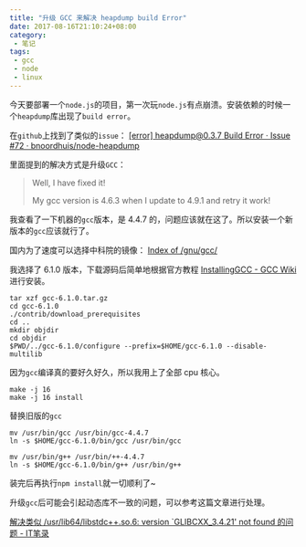 ```yaml
---
title: "升级 GCC 来解决 heapdump build Error"
date: 2017-08-16T21:10:24+08:00
category: 
 - 笔记
tags: 
 - gcc
 - node
 - linux
---
```


今天要部署一个`node.js`的项目，第一次玩`node.js`有点崩溃。安装依赖的时候一个`heapdump`库出现了`build error`。

在`github`上找到了类似的`issue`： [[error] heapdump@0.3.7 Build Error · Issue #72 · bnoordhuis/node-heapdump](https://github.com/bnoordhuis/node-heapdump/issues/72)

里面提到的解决方式是升级`GCC`：

> Well, I have fixed it!
> 
> My gcc version is 4.6.3 when I update to 4.9.1 and retry it work!

我查看了一下机器的`gcc`版本，是 4.4.7 的，问题应该就在这了。所以安装一个新版本的`gcc`应该就行了。

国内为了速度可以选择中科院的镜像： [Index of /gnu/gcc/](http://mirrors.opencas.org/gnu/gcc/)

我选择了 6.1.0 版本，下载源码后简单地根据官方教程 [InstallingGCC - GCC Wiki](https://gcc.gnu.org/wiki/InstallingGCC)
进行安装。

    tar xzf gcc-6.1.0.tar.gz
    cd gcc-6.1.0
    ./contrib/download_prerequisites
    cd ..
    mkdir objdir
    cd objdir
    $PWD/../gcc-6.1.0/configure --prefix=$HOME/gcc-6.1.0 --disable-multilib

因为`gcc`编译真的要好久好久，所以我用上了全部 cpu 核心。

    make -j 16
    make -j 16 install

替换旧版的`gcc`

	mv /usr/bin/gcc /usr/bin/gcc-4.4.7
	ln -s $HOME/gcc-6.1.0/bin/gcc /usr/bin/gcc

	mv /usr/bin/g++ /usr/bin/++-4.4.7
	ln -s $HOME/gcc-6.1.0/bin/g++ /usr/bin/g++

装完后再执行`npm install`就一切顺利了~

升级`gcc`后可能会引起动态库不一致的问题，可以参考这篇文章进行处理。

[解决类似 /usr/lib64/libstdc++.so.6: version `GLIBCXX_3.4.21' not found 的问题 - IT笔录](https://itbilu.com/linux/management/NymXRUieg.html)







